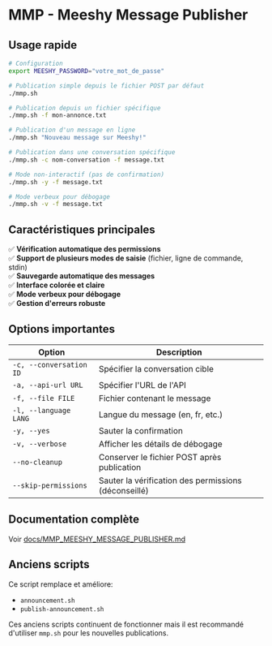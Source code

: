 # MMP - Meeshy Message Publisher

## Usage rapide

```bash
# Configuration
export MEESHY_PASSWORD="votre_mot_de_passe"

# Publication simple depuis le fichier POST par défaut
./mmp.sh

# Publication depuis un fichier spécifique
./mmp.sh -f mon-annonce.txt

# Publication d'un message en ligne
./mmp.sh "Nouveau message sur Meeshy!"

# Publication dans une conversation spécifique
./mmp.sh -c nom-conversation -f message.txt

# Mode non-interactif (pas de confirmation)
./mmp.sh -y -f message.txt

# Mode verbeux pour débogage
./mmp.sh -v -f message.txt
```

## Caractéristiques principales

✅ **Vérification automatique des permissions**  
✅ **Support de plusieurs modes de saisie** (fichier, ligne de commande, stdin)  
✅ **Sauvegarde automatique des messages**  
✅ **Interface colorée et claire**  
✅ **Mode verbeux pour débogage**  
✅ **Gestion d'erreurs robuste**

## Options importantes

| Option | Description |
|--------|-------------|
| `-c, --conversation ID` | Spécifier la conversation cible |
| `-a, --api-url URL` | Spécifier l'URL de l'API |
| `-f, --file FILE` | Fichier contenant le message |
| `-l, --language LANG` | Langue du message (en, fr, etc.) |
| `-y, --yes` | Sauter la confirmation |
| `-v, --verbose` | Afficher les détails de débogage |
| `--no-cleanup` | Conserver le fichier POST après publication |
| `--skip-permissions` | Sauter la vérification des permissions (déconseillé) |

## Documentation complète

Voir [docs/MMP_MEESHY_MESSAGE_PUBLISHER.md](../docs/MMP_MEESHY_MESSAGE_PUBLISHER.md)

## Anciens scripts

Ce script remplace et améliore:
- `announcement.sh`
- `publish-announcement.sh`

Ces anciens scripts continuent de fonctionner mais il est recommandé d'utiliser `mmp.sh` pour les nouvelles publications.

